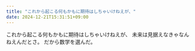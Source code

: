 ```yaml
---
title: "これから起こる何もかもに期待はしちゃいけねえが、"
date: 2024-12-21T15:31:51+09:00
---
```

これから起こる何もかもに期待はしちゃいけねえが、
未来は見据えなきゃなんねえんだとさ。
だから数学を選んだ。

